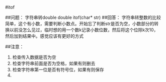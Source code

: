 ﻿#itof

##问题：
    字符串转double
    double itof(char* str)
##回答：
    字符串转整数的比较简单，这个有小数，需要判断小数点。开始忘了判断str是否为空，小数部分的转换以前没怎么见过，临时想的用一个数k记录小数位数，然后将这个位除k次10，然后加到结果中。感觉应该有更好的方式 

##注意：
1. 检查传入数据是否为空
2. 检查字符串前面是否为空格，如果有则删去
3. 检查字符串第一位是否有符号位，如果有则保存
4. 